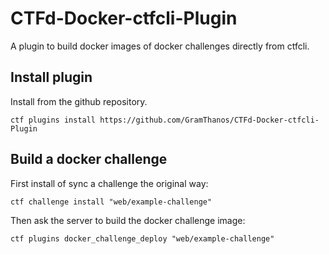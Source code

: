 # CTFd-Docker-ctfcli-Plugin

A plugin to build docker images of docker challenges directly from ctfcli.

## Install plugin

Install from the github repository.
```
ctf plugins install https://github.com/GramThanos/CTFd-Docker-ctfcli-Plugin
```

## Build a docker challenge

First install of sync a challenge the original way:
```
ctf challenge install "web/example-challenge"
```

Then ask the server to build the docker challenge image:
```
ctf plugins docker_challenge_deploy "web/example-challenge"
```
